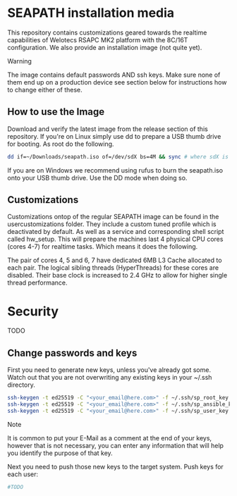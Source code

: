 # SEAPATH installation media

This repository contains customizations geared towards the realtime capabilities of
Welotecs RSAPC MK2 platform with the 8C/16T configuration. We also provide an installation image (not quite yet).
> [!WARNING]  
> The image contains default passwords AND ssh keys. Make sure none of them end up on a production device
> see section below for instructions how to change either of these.


## How to use the Image

Download and verify the latest image from the release section of this repository.
If you're on Linux simply use dd to prepare a USB thumb drive for booting.
As root do the following.

```bash
dd if=~/Downloads/seapath.iso of=/dev/sdX bs=4M && sync # where sdX is your thumbdrive
```

If you are on Windows we recommend using rufus to burn the seapath.iso onto your USB thumb drive.
Use the DD mode when doing so.


## Customizations

Customizations ontop of the regular SEAPATH image can be found in the usercustomizations folder.
They include a custom tuned profile which is deactivated by default. As well as a service
and corresponding shell script called hw_setup. This will prepare the machines last 4
physical CPU cores (cores 4-7) for realtime tasks. Which means it does the following.

The pair of cores 4, 5 and 6, 7 have dedicated 6MB L3 Cache allocated to each pair.
The logical sibling threads (HyperThreads) for these cores are disabled. Their base clock is
increased to 2.4 GHz to allow for higher single thread performance.


# Security

TODO

## Change passwords and keys

First you need to generate new keys, unless you've already got some.
Watch out that you are not overwriting any existing keys in your ~/.ssh directory.

```bash
ssh-keygen -t ed25519 -C "<your_email@here.com>" -f ~/.ssh/sp_root_key
ssh-keygen -t ed25519 -C "<your_email@here.com>" -f ~/.ssh/sp_ansible_key
ssh-keygen -t ed25519 -C "<your_email@here.com>" -f ~/.ssh/sp_user_key
```

> [!Note]
> It is common to put your E-Mail as a comment at the end of your keys, however that is not necessary,
> you can enter any information that will help you identify the purpose of that key.

Next you need to push those new keys to the target system. Push keys for each user:

```bash
#TODO
```

